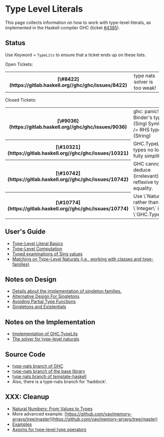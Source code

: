 # Type Level Literals


This page collects information on how to work with type-level literals, as implemented in the Haskell compiler GHC (ticket [\#4385](https://gitlab.haskell.org//ghc/ghc/issues/4385)).

## Status


Use Keyword = `TypeLits` to ensure that a ticket ends up on these lists.


Open Tickets:

<table><tr><th>[\#8422](https://gitlab.haskell.org//ghc/ghc/issues/8422)</th>
<td>type nats solver is too weak!</td></tr></table>


Closed Tickets:

<table><tr><th>[\#9036](https://gitlab.haskell.org//ghc/ghc/issues/9036)</th>
<td>ghc: panic! Binder's type (SingI Symbol \<a String\>) /= RHS type (String)</td></tr>
<tr><th>[\#10321](https://gitlab.haskell.org//ghc/ghc/issues/10321)</th>
<td>GHC.TypeLits.Nat types no longer fully simplified.</td></tr>
<tr><th>[\#10742](https://gitlab.haskell.org//ghc/ghc/issues/10742)</th>
<td>GHC cannot deduce (irrelevant) reflexive type equality.</td></tr>
<tr><th>[\#10774](https://gitlab.haskell.org//ghc/ghc/issues/10774)</th>
<td>Use \`Natural\` rather than \`Integer\` in \`GHC.TypeLits\`</td></tr></table>

## User's Guide

- [Type-Level Literal Basics](type-nats/basics)
- [Type-Level Computation](type-nats/operations)
- [Typed examinations of Sing values](type-nats/inductive-definitions)
- [Matching on Type-Level Naturals (i.e., working with classes and type-families)](type-nats/matching-on-nats)

## Notes on Design

- [Details about the implementation of singleton families.](type-nats/singletons-and-kinds)
- [Alternative Design For Singletons](type-nats/alternative-singletons)
- [Avoiding Partial Type Functions](type-nats/avoiding-partial-type-functions)
- [Singletons and Existentials](type-nats/singletons-and-existentials)

## Notes on the Implementation

- [Implementation of GHC.TypeLits](type-nats/implementation)
- [The solver for type-level naturals](commentary/compiler/type-nat-solver)

## Source Code

- [type-nats branch of GHC](http://darcs.haskell.org/cgi-bin/gitweb.cgi?p=ghc.git;a=shortlog;h=refs/heads/type-nats)
- [type-nats branch of the base library](http://darcs.haskell.org/cgi-bin/gitweb.cgi?p=packages/base.git;a=shortlog;h=refs/heads/type-nats)
- [type nats branch of template-haskell](http://darcs.haskell.org/cgi-bin/gitweb.cgi?p=packages/template-haskell.git;a=shortlog;h=refs/heads/type-nats)
- Also, there is a type-nats branch for 'haddock'.

## XXX: Cleanup

- [Natural Numbers: From Values to Types](type-nats/naturals)
- More advanced example: [https://github.com/yav/memory-arrays/tree/master](https://github.com/yav/memory-arrays/tree/master)
- [Examples](type-nats/examples)
- [Axioms for type-level type operators](http://github.com/yav/tc-solver/blob/master/docs/axioms.md)